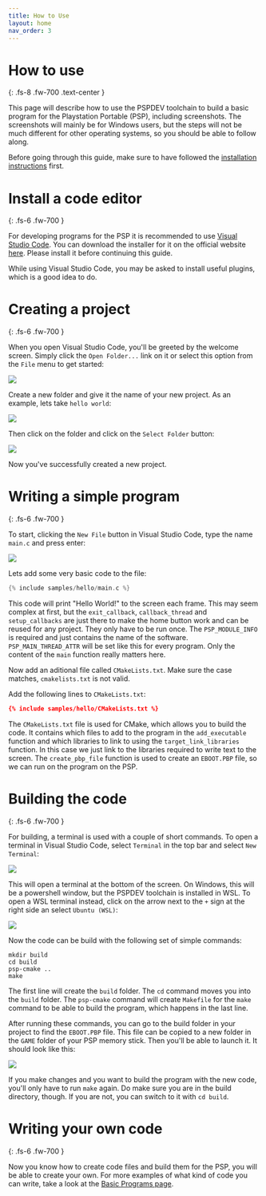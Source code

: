```yaml
---
title: How to Use
layout: home
nav_order: 3
---
```


# How to use
{: .fs-8 .fw-700 .text-center }

This page will describe how to use the PSPDEV toolchain to build a basic program for the Playstation Portable (PSP), including screenshots. The screenshots will mainly be for Windows users, but the steps will not be much different for other operating systems, so you should be able to follow along.

Before going through this guide, make sure to have followed the [installation instructions](installation.html) first.

# Install a code editor
{: .fs-6 .fw-700 }

For developing programs for the PSP it is recommended to use [Visual Studio Code](https://code.visualstudio.com/). You can download the installer for it on the official website [here](https://code.visualstudio.com/Download). Please install it before continuing this guide.

While using Visual Studio Code, you may be asked to install useful plugins, which is a good idea to do.

# Creating a project
{: .fs-6 .fw-700 }

When you open Visual Studio Code, you'll be greeted by the welcome screen. Simply click the `Open Folder...` link on it or select this option from the `File` menu to get started:

![](images/vscode-welcome.png)

Create a new folder and give it the name of your new project. As an example, lets take `hello world`:

![](images/vscode-create-folder.png)

Then click on the folder and click on the `Select Folder` button:

![](images/vscode-select-folder.png)

Now you've successfully created a new project.

# Writing a simple program
{: .fs-6 .fw-700 }

To start, clicking the `New File` button in Visual Studio Code, type the name `main.c` and press enter:

![](images/vscode-create-file.png)

Lets add some very basic code to the file:

```c
{% include samples/hello/main.c %}
```

This code will print "Hello World!" to the screen each frame. This may seem complex at first, but the `exit_callback`, `callback_thread` and `setup_callbacks` are just there to make the home button work and can be reused for any project. They only have to be run once. The `PSP_MODULE_INFO` is required and just contains the name of the software. `PSP_MAIN_THREAD_ATTR` will be set like this for every program. Only the content of the `main` function really matters here.

Now add an aditional file called `CMakeLists.txt`. Make sure the case matches, `cmakelists.txt` is not valid.

Add the following lines to `CMakeLists.txt`:

```cmake
{% include samples/hello/CMakeLists.txt %}
```

The `CMakeLists.txt` file is used for CMake, which allows you to build the code. It contains which files to add to the program in the `add_executable` function and which libraries to link to using the `target_link_libraries` function. In this case we just link to the libraries required to write text to the screen. The `create_pbp_file` function is used to create an `EBOOT.PBP` file, so we can run on the program on the PSP.

# Building the code
{: .fs-6 .fw-700 }

For building, a terminal is used with a couple of short commands. To open a terminal in Visual Studio Code, select `Terminal` in the top bar and select `New Terminal`:

![](images/vscode-open-terminal.png)

This will open a terminal at the bottom of the screen. On Windows, this will be a powershell window, but the PSPDEV toolchain is installed in WSL. To open a WSL terminal instead, click on the arrow next to the `+` sign at the right side an select `Ubuntu (WSL)`:

![](images/vscode-ubuntu-shell.png)

Now the code can be build with the following set of simple commands:

```shell
mkdir build
cd build
psp-cmake ..
make
```

The first line will create the `build` folder. The `cd` command moves you into the `build` folder. The `psp-cmake` command will create `Makefile` for the `make` command to be able to build the program, which happens in the last line.

After running these commands, you can go to the build folder in your project to find the `EBOOT.PBP` file. This file can be copied to a new folder in the `GAME` folder of your PSP memory stick. Then you'll be able to launch it. It should look like this:

![](images/hello.png)

If you make changes and you want to build the program with the new code, you'll only have to run `make` again. Do make sure you are in the build directory, though. If you are not, you can switch to it with `cd build`.

# Writing your own code
{: .fs-6 .fw-700 }

Now you know how to create code files and build them for the PSP, you will be able to create your own. For more examples of what kind of code you can write, take a look at the [Basic Programs page](basic_programs.html).
